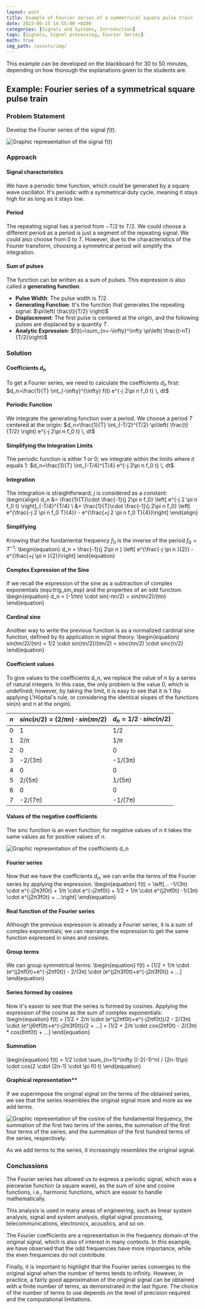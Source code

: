 ```yaml
---
layout: post
title: Example of Fourier series of a symmetrical square pulse train
date: 2023-06-15 14:55:00 +0200
categories: [Signals and Systems, Introduction]
tags: [Signals, Signal processing, Fourier Series]
math: true
img_path: /assets/img/
---
```

This example can be developed on the blackboard for 30 to 50 minutes, depending on how thorough the explanations given to the students are.

## Example: Fourier series of a symmetrical square pulse train

### Problem Statement
Develop the Fourier series of the signal $f(t)$.

![Graphic representation of the signal $f(t)$](symmetricalrectangularpulsetrain.png)

### Approach
#### Signal characteristics
We have a periodic time function, which could be generated by a square wave oscillator. It's periodic with a symmetrical duty cycle, meaning it stays high for as long as it stays low.

#### Period
The repeating signal has a period from $-T/2$ to $T/2$. We could choose a different period as a period is just a segment of the repeating signal. We could also choose from $0$ to $T$. However, due to the characteristics of the Fourier transform, choosing a symmetrical period will simplify the integration.

#### Sum of pulses
The function can be written as a sum of pulses. This expression is also called a **generating function**.
- **Pulse Width**: The pulse width is $T/2$.
- **Generating Function**: It's the function that generates the repeating signal: $\pi\left( \frac{t}{T/2} \right)$
- **Displacement**: The first pulse is centered at the origin, and the following pulses are displaced by a quantity $T$.
- **Analytic Expression**: $f(t)=\sum_{n=-\infty}^\infty \pi\left( \frac{t-nT}{T/2}\right)$

### Solution
#### Coefficients $d_n$
To get a Fourier series, we need to calculate the coefficients $d_n$ first: $d_n=\frac{1}{T} \int_{-\infty}^{\infty} f(t) e^{-j 2\pi n f_0 t} \, dt$ 

#### Periodic Function
We integrate the generating function over a period. We choose a period $T$ centered at the origin: $d_n=\frac{1}{T} \int_{-T/2}^{T/2} \pi\left( \frac{t}{T/2} \right) e^{-j 2\pi n f_0 t} \, dt$

#### Simplifying the Integration Limits
The periodic function is either 1 or 0; we integrate within the limits where it equals 1: $d_n=\frac{1}{T} \int_{-T/4}^{T/4} e^{-j 2\pi n f_0 t} \, dt$

#### Integration
The integration is straightforward; $j$ is considered as a constant: 
\begin{align}
d_n &= \frac{1}{T}\cdot \frac{-1}{j 2\pi n f_0} \left[ e^{-j 2 \pi n f_0 t} \right]_{-T/4}^{T/4} \\
&= \frac{1}{T}\cdot \frac{-1}{j 2\pi n f_0} \left[ e^{\frac{-j 2 \pi n f_0 T}{4}} - e^{\frac{+j 2 \pi n f_0 T}{4}}\right]
\end{align}

#### Simplifying 
Knowing that the fundamental frequency $f_0$ is the inverse of the period $f_0=T^{-1}$: 
\begin{equation} 
	d_n = \frac{-1}{j 2\pi n } \left[ e^{\frac{-j \pi n }{2}} - e^{\frac{+j \pi n }{2}}\right]
\end{equation}

#### Complex Expression of the Sine
If we recall the expression of the sine as a subtraction of complex exponentials (equ:trig_sin_exp) and the properties of an odd function:
\begin{equation}
d_n = (-1/πn) \cdot sin(-πn/2) = sin(πn/2)/(πn)
\end{equation}

#### Cardinal sine
Another way to write the previous function is as a normalized cardinal sine function, defined by its application in signal theory.
\begin{equation}
sin(πn/2)/(πn) = 1/2 \cdot sin(πn/2)/(πn/2) = sinc(πn/2) \cdot sinc(n/2)
\end{equation}

#### Coefficient values
To give values to the coefficients d_n, we replace the value of n by a series of natural integers. In this case, the only problem is the value 0, which is undefined; however, by taking the limit, it is easy to see that it is 1 (by applying L'Hôpital's rule, or considering the identical slopes of the functions sin(n) and n at the origin).

| $n$ | $sinc(n/2) = (2/πn) \cdot sin(πn/2)$ | $d_n=1/2 \cdot sinc(n/2)$ |
|-----|-----------------|--------|
| 0   | 1               | 1/2    |
| 1   | 2/π             | 1/π    |
| 2   | 0               | 0      |
| 3   | -2/(3π)         | -1/(3π)|
| 4   | 0               | 0      |
| 5   | 2/(5π)          | 1/(5π) |
| 6   | 0               | 0      |
| 7   | -2/(7π)         | -1/(7π)| 

#### Values of the negative coefficients
The sinc function is an even function; for negative values of $n$ it takes the same values as for positive values of $n$.

![Graphic representation of the coefficients $d_n$](discretefunction12sincn2.png)

#### Fourier series
Now that we have the coefficients $d_n$, we can write the terms of the Fourier series by applying the expression. 
\begin{equation}
f(t) = \left[... -1/(3π) \cdot e^{-j2π3f0t} + 1/π \cdot e^{-j2πf0t} + 1/2 + 1/π \cdot e^{j2πf0t} -1/(3π) \cdot e^{j2π3f0t} + ...\right]
\end{equation}

#### Real function of the Fourier series
Although the previous expression is already a Fourier series, it is a sum of complex exponentials; we can rearrange the expression to get the same function expressed in sines and cosines.

#### Group terms
We can group symmetrical terms:
\begin{equation}
f(t) = [1/2 + 1/π \cdot (e^(j2πf0t)+e^(-j2πf0t)) - 2/(3π) \cdot (e^(j2π3f0t)+e^(-j2π3f0t)) + ...]
\end{equation}

#### Series formed by cosines
Now it's easier to see that the series is formed by cosines. Applying the expression of the cosine as the sum of complex exponentials:
\begin{equation}
f(t) = [1/2 + 2/π \cdot (e^(j2πf0t)+e^(-j2πf0t))/2 - 2/(3π) \cdot (e^(j6πf0t)+e^(-j2π3f0t))/2 + ...]
      = [1/2 + 2/π \cdot cos(2πf0t) - 2/(3π) * cos(6πf0t) + ...]
\end{equation}

#### Summation
\begin{equation}
f(t) = 1/2 \cdot \sum_{n=1}^\infty ((-2(-1)^n) / (2n-1)\pi) \cdot cos(2 \cdot (2n-1) \cdot \pi f0 t)
\end{equation}

#### Graphical representation**
If we superimpose the original signal on the terms of the obtained series, we see that the series resembles the original signal more and more as we add terms.

![Graphic representation of the cosine of the fundamental frequency, the summation of the first two terms of the series, the summation of the first four terms of the series, and the summation of the first hundred terms of the series, respectively.](fourierseriesapproximatingsymmetricalsquaredpulsetrain.png)

As we add terms to the series, it increasingly resembles the original signal.



### Conclussions
The Fourier series has allowed us to express a periodic signal, which was a piecewise function (a square wave), as the sum of sine and cosine functions, i.e., harmonic functions, which are easier to handle mathematically.

This analysis is used in many areas of engineering, such as linear system analysis, signal and system analysis, digital signal processing, telecommunications, electronics, acoustics, and so on.

The Fourier coefficients are a representation in the frequency domain of the original signal, which is also of interest in many contexts. In this example, we have observed that the odd frequencies have more importance, while the even frequencies do not contribute.

Finally, it is important to highlight that the Fourier series converges to the original signal when the number of terms tends to infinity. However, in practice, a fairly good approximation of the original signal can be obtained with a finite number of terms, as demonstrated in the last figure. The choice of the number of terms to use depends on the level of precision required and the computational limitations.